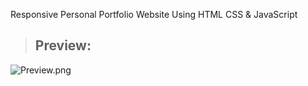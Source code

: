  Responsive Personal Portfolio Website Using HTML CSS & JavaScript

> ## Preview:
![Preview.png](https://github.com/MRINMOY662/Modern-Portfolio-Website-Template/blob/main/preview.png)



